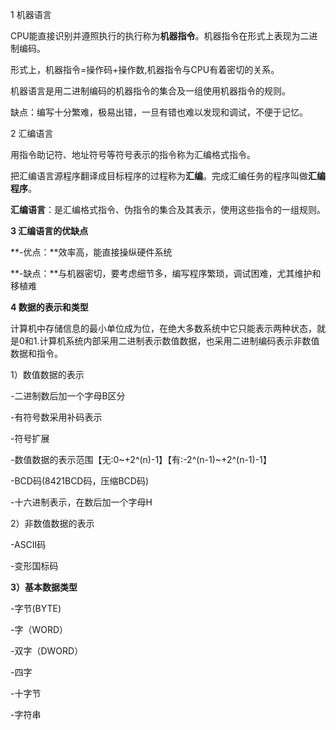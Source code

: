 1 机器语言

 CPU能直接识别并遵照执行的执行称为**机器指令**。机器指令在形式上表现为二进制编码。

 形式上，机器指令=操作码+操作数,机器指令与CPU有着密切的关系。

机器语言是用二进制编码的机器指令的集合及一组使用机器指令的规则。

 缺点：编写十分繁难，极易出错，一旦有错也难以发现和调试，不便于记忆。

2  汇编语言

 用指令助记符、地址符号等符号表示的指令称为汇编格式指令。

 把汇编语言源程序翻译成目标程序的过程称为**汇编**。完成汇编任务的程序叫做**汇编程序**。

 **汇编语言**：是汇编格式指令、伪指令的集合及其表示，使用这些指令的一组规则。

**3 汇编语言的优缺点**

**-优点：**效率高，能直接操纵硬件系统

**-缺点：**与机器密切，要考虑细节多，编写程序繁琐，调试困难，尤其维护和移植难

**4 数据的表示和类型**

  计算机中存储信息的最小单位成为位，在绝大多数系统中它只能表示两种状态，就是0和1.计算机系统内部采用二进制表示数值数据，也采用二进制编码表示非数值数据和指令。

1）数值数据的表示

-二进制数后加一个字母B区分

-有符号数采用补码表示

-符号扩展

-数值数据的表示范围【无:0~+2^(n)-1】【有:-2^(n-1)~+2^(n-1)-1】

-BCD码(8421BCD码，压缩BCD码)

-十六进制表示，在数后加一个字母H

2）非数值数据的表示

-ASCII码

-变形国标码

**3）基本数据类型**

-字节(BYTE)

-字（WORD）

-双字（DWORD）

-四字

-十字节

-字符串